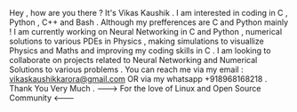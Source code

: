 Hey , how are you there ? It's Vikas Kaushik . 
I am interested in coding in C , Python , C++ and Bash . Although my prefferences are C and Python mainly !
I am currently working on Neural Networking in C and Python , numerical solutions to various PDEs in Physics , making simulations to visuallize Physics and Maths and improving my coding skills in C .
I am looking to collaborate on projects related to Neural Networking and Numerical Solutions to various problems .
You can reach me via my email : vikaskaushikkarora@gmail.com OR via my whatsapp +918968168218 .
Thank You Very Much .
---> For the love of Linux and Open Source Community <---
<!---
vikaskaushikkarora/vikaskaushikkarora is a ✨ special ✨ repository because its `README.md` (this file) appears on your GitHub profile.
You can click the Preview link to take a look at your changes.
--->
